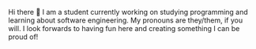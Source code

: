 Hi there 👋
I am a student currently working on studying programming and learning about software engineering.
My pronouns are they/them, if you will.
I look forwards to having fun here and creating something I can be proud of!
